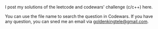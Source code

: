 I post my solutions of the leetcode and codewars' challenge (c/c++) here.

You can use the file name to search the question in Codewars. If you have any question, you can sned me an email via goldenkingtele@gmail.com.
